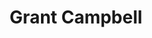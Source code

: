 ---
title: Grant Campbell
role: Faculty of Information & Media Studies, Western University
avatar_filename: avatar.jpg
superuser: false
user_groups:
  - Authors
---